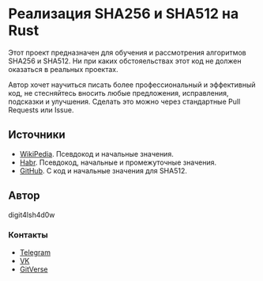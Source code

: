 # Реализация SHA256 и SHA512 на Rust

Этот проект предназначен для обучения и рассмотрения алгоритмов SHA256 и SHA512.
Ни при каких обстояельствах этот код не должен оказаться в реальных проектах.

Автор хочет научиться писать более профессиональный и эффективный код, не стесняйтесь вносить любые предложения, исправления, подсказки и улучшения. Сделать это можно через стандартные Pull Requests или Issue.

## Источники

- [WikiPedia](https://ru.wikipedia.org/wiki/SHA-2). Псевдокод и начальные значения.
- [Habr](https://habr.com/ru/companies/selectel/articles/530262/). Псевдокод, начальные и промежуточные значения.
- [GitHub](https://github.com/LeFroid/sha256-512/blob/master/SHA512.c). C код и начальные значения для SHA512.

## Автор

digit4lsh4d0w

### Контакты

- [Telegram](https://telegram.me/digit4lsh4d0w)
- [VK](https://vk.com/digit4lsh4d0w)
- [GitVerse](https://gitverse.ru/digit4lsh4d0w)